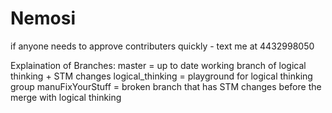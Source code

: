 # Nemosi


if anyone needs to approve contributers quickly - text me at 4432998050


Explaination of Branches:
master = up to date working branch of logical thinking + STM changes
logical_thinking = playground for logical thinking group
manuFixYourStuff = broken branch that has STM changes before the merge with logical thinking
